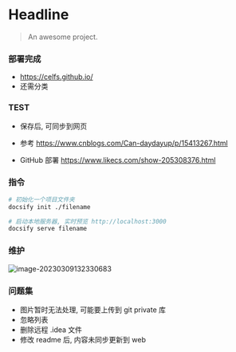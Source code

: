 # Headline

> An awesome project.



### 部署完成

* https://celfs.github.io/
* 还需分类



### TEST

* 保存后, 可同步到网页

* 参考 https://www.cnblogs.com/Can-daydayup/p/15413267.html
* GitHub 部署 https://www.likecs.com/show-205308376.html



### 指令

```bash
# 初始化一个项目文件夹
docsify init ./filename

# 启动本地服务器, 实时预览 http://localhost:3000
docsify serve filename
```



### 维护

![image-20230309132330683](D:\TyporaTxt\PicCopy\image-20230309132330683.png)





### 问题集
* 图片暂时无法处理, 可能要上传到 git private 库
* 忽略列表
* 删除远程 .idea 文件
* 修改 readme 后, 内容未同步更新到 web






























